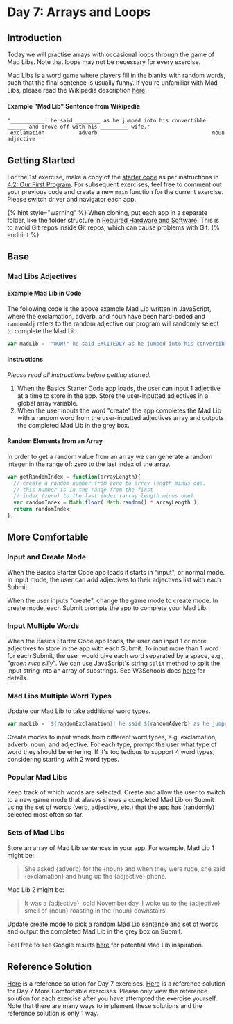# Day 7: Arrays and Loops

## Introduction

Today we will practise arrays with occasional loops through the game of Mad Libs. Note that loops may not be necessary for every exercise.

Mad Libs is a word game where players fill in the blanks with random words, such that the final sentence is usually funny. If you're unfamiliar with Mad Libs, please read the Wikipedia description [here](https://en.wikipedia.org/wiki/Mad\_Libs).

#### Example "Mad Lib" Sentence from Wikipedia

```
"___________! he said ________ as he jumped into his convertible ______ and drove off with his _________ wife."
 exclamation           adverb                                     noun                         adjective
```

## Getting Started

For the 1st exercise, make a copy of the [starter code](https://github.com/rocketacademy/basics-starter-code) as per instructions in [4.2: Our First Program](../4-getting-started-with-code/4.2-our-first-program.md#setup). For subsequent exercises, feel free to comment out your previous code and create a new `main` function for the current exercise. Please switch driver and navigator each app.

{% hint style="warning" %}
When cloning, put each app in a separate folder, like the folder structure in [Required Hardware and Software](../course-logistics/required-hardware-and-software.md#folder-structure-for-coding-basics). This is to avoid Git repos inside Git repos, which can cause problems with Git.
{% endhint %}

## Base

### Mad Libs Adjectives

#### Example Mad Lib in Code

The following code is the above example Mad Lib written in JavaScript, where the exclamation, adverb, and noun have been hard-coded and `randomAdj` refers to the random adjective our program will randomly select to complete the Mad Lib.

```javascript
var madLib = '"WOW!" he said EXCITEDLY as he jumped into his convertible PAPAYA and drove off with his '+randomAdj+' wife.';
```

#### Instructions

_Please read all instructions before getting started._

1. When the Basics Starter Code app loads, the user can input 1 adjective at a time to store in the app. Store the user-inputted adjectives in a global array variable.
2. When the user inputs the word "create" the app completes the Mad Lib with a random word from the user-inputted adjectives array and outputs the completed Mad Lib in the grey box.

#### Random Elements from an Array

In order to get a random value from an array we can generate a random integer in the range of: zero to the last index of the array.

```javascript
var getRandomIndex = function(arrayLength){
  // create a random number from zero to array length minus one.
  // this number is in the range from the first
  // index (zero) to the last index (array length minus one)
  var randomIndex = Math.floor( Math.random() * arrayLength );
  return randomIndex;
};
```

## More Comfortable

### Input and Create Mode

When the Basics Starter Code app loads it starts in "input", or normal mode. In input mode, the user can add adjectives to their adjectives list with each Submit.

When the user inputs "create", change the game mode to create mode. In create mode, each Submit prompts the app to complete your Mad Lib.

### Input Multiple Words

When the Basics Starter Code app loads, the user can input 1 or more adjectives to store in the app with each Submit. To input more than 1 word for each Submit, the user would give each word separated by a space, e.g., "_green nice silly_". We can use JavaScript's string `split` method to split the input string into an array of substrings. See W3Schools docs [here](https://www.w3schools.com/jsref/jsref\_split.asp) for details.

### Mad Libs Multiple Word Types

Update our Mad Lib to take additional word types.

```javascript
var madLib = `${randomExclamation}! he said ${randomAdverb} as he jumped into his convertible ${randomNoun} and drove off with his ${randomAdj} wife.`;
```

Create modes to input words from different word types, e.g. exclamation, adverb, noun, and adjective. For each type, prompt the user what type of word they should be entering. If it's too tedious to support 4 word types, considering starting with 2 word types.

### Popular Mad Libs

Keep track of which words are selected. Create and allow the user to switch to a new game mode that always shows a completed Mad Lib on Submit using the set of words (verb, adjective, etc.) that the app has (randomly) selected most often so far.

### Sets of Mad Libs

Store an array of Mad Lib sentences in your app. For example, Mad Lib 1 might be:

> She asked {adverb} for the {noun} and when they were rude, she said {exclamation} and hung up the {adjective} phone.

Mad Lib 2 might be:

> It was a {adjective}, cold November day. I woke up to the {adjective} smell of {noun} roasting in the {noun} downstairs.

Update create mode to pick a random Mad Lib sentence and set of words and output the completed Mad Lib in the grey box on Submit.

Feel free to see Google results [here](https://www.google.com/search?q=mad+lib+examples\&tbm=isch) for potential Mad Lib inspiration.

## Reference Solution

[Here](https://github.com/rocketacademy/basics-starter-code/tree/day7) is a reference solution for Day 7 exercises. [Here](https://github.com/rocketacademy/basics-starter-code/tree/day7-moreComfortable) is a reference solution for Day 7 More Comfortable exercises. Please only view the reference solution for each exercise after you have attempted the exercise yourself. Note that there are many ways to implement these solutions and the reference solution is only 1 way.
